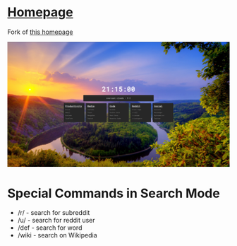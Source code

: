 # [Homepage](https://ddmin.github.io)

Fork of [this homepage](https://github.com/Jaredk3nt/homepage)

![Screenshot](https://github.com/ddmin/ddmin.github.io/blob/master/home.png)

# Special Commands in Search Mode

* /r/    - search for subreddit
* /u/    - search for reddit user
* /def  - search for word
* /wiki - search on Wikipedia

